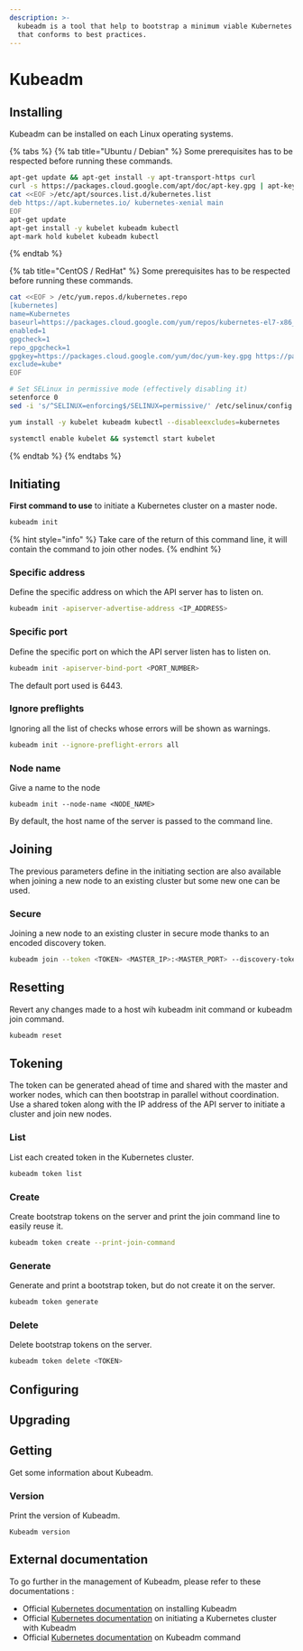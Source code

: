 ```yaml
---
description: >-
  kubeadm is a tool that help to bootstrap a minimum viable Kubernetes cluster
  that conforms to best practices.
---
```


# Kubeadm

## Installing

Kubeadm can be installed on each Linux operating systems.

{% tabs %}
{% tab title="Ubuntu / Debian" %}
Some prerequisites has to be respected before running these commands.

```bash
apt-get update && apt-get install -y apt-transport-https curl
curl -s https://packages.cloud.google.com/apt/doc/apt-key.gpg | apt-key add -
cat <<EOF >/etc/apt/sources.list.d/kubernetes.list
deb https://apt.kubernetes.io/ kubernetes-xenial main
EOF
apt-get update
apt-get install -y kubelet kubeadm kubectl
apt-mark hold kubelet kubeadm kubectl
```
{% endtab %}

{% tab title="CentOS / RedHat" %}
Some prerequisites has to be respected before running these commands.

```bash
cat <<EOF > /etc/yum.repos.d/kubernetes.repo
[kubernetes]
name=Kubernetes
baseurl=https://packages.cloud.google.com/yum/repos/kubernetes-el7-x86_64
enabled=1
gpgcheck=1
repo_gpgcheck=1
gpgkey=https://packages.cloud.google.com/yum/doc/yum-key.gpg https://packages.cloud.google.com/yum/doc/rpm-package-key.gpg
exclude=kube*
EOF

# Set SELinux in permissive mode (effectively disabling it)
setenforce 0
sed -i 's/^SELINUX=enforcing$/SELINUX=permissive/' /etc/selinux/config

yum install -y kubelet kubeadm kubectl --disableexcludes=kubernetes

systemctl enable kubelet && systemctl start kubelet
```
{% endtab %}
{% endtabs %}

## Initiating

**First command to use** to initiate a Kubernetes cluster on a master node.

```bash
kubeadm init
```

{% hint style="info" %}
Take care of the return of this command line, it will contain the command to join other nodes.
{% endhint %}

### Specific address

Define the specific address on which the API server has to listen on.

```bash
kubeadm init -apiserver-advertise-address <IP_ADDRESS>
```

### Specific port

Define the specific port on which the API server listen has to listen on.

```bash
kubeadm init -apiserver-bind-port <PORT_NUMBER>
```

The default port used is 6443.

### Ignore preflights

Ignoring all the list of checks whose errors will be shown as warnings.

```bash
kubeadm init --ignore-preflight-errors all
```

### Node name

Give a name to the node

```text
kubeadm init --node-name <NODE_NAME>
```

By default, the host name of the server is passed to the command line.

## Joining

The previous parameters define in the initiating section are also available when joining a new node to an existing cluster but some new one can be used.

### Secure

Joining a new node to an existing cluster in secure mode thanks to an encoded discovery token.

```bash
kubeadm join --token <TOKEN> <MASTER_IP>:<MASTER_PORT> --discovery-token-ca-cert-hash sha256:<HASH>
```

## Resetting

Revert any changes made to a host wih kubeadm init command or kubeadm join command.

```bash
kubeadm reset
```

## Tokening

The token can be generated ahead of time and shared with the master and worker nodes, which can then bootstrap in parallel without coordination. Use a shared token along with the IP address of the API server to initiate a cluster and join new nodes.

### List

List each created token in the Kubernetes cluster.

```bash
kubeadm token list
```

### Create

Create bootstrap tokens on the server and print the join command line to easily reuse it.

```bash
kubeadm token create --print-join-command
```

### Generate

Generate and print a bootstrap token, but do not create it on the server.

```bash
kubeadm token generate
```

### Delete

Delete bootstrap tokens on the server.

```bash
kubeadm token delete <TOKEN>
```

## Configuring



## Upgrading

## Getting

Get some information about Kubeadm.

### Version

Print the version of Kubeadm.

```text
Kubeadm version
```

## External documentation

To go further in the management of Kubeadm, please refer to these documentations :

* Official [Kubernetes documentation](https://kubernetes.io/docs/setup/independent/install-kubeadm/) on installing Kubeadm
* Official [Kubernetes documentation](https://kubernetes.io/docs/setup/independent/create-cluster-kubeadm/) on initiating a Kubernetes cluster with Kubeadm
* Official [Kubernetes documentation](https://kubernetes.io/docs/reference/setup-tools/kubeadm/kubeadm/) on Kubeadm command



